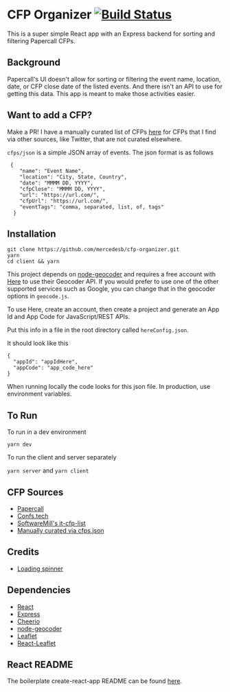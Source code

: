 # CFP Organizer [![Build Status](https://travis-ci.com/mercedesb/cfp-organizer.svg?branch=master)](https://travis-ci.com/mercedesb/cfp-organizer)

This is a super simple React app with an Express backend for sorting and filtering Papercall CFPs.

## Background

Papercall's UI doesn't allow for sorting or filtering the event name, location, date, or CFP close date of the listed events. And there isn't an API to use for getting this data. This app is meant to make those activities easier.

## Want to add a CFP?

Make a PR! I have a manually curated list of CFPs [here](./data/cfps.json) for CFPs that I find via other sources, like Twitter, that are not curated elsewhere.

`cfps/json` is a simple JSON array of events. The json format is as follows
```
 {
    "name": "Event Name",
    "location": "City, State, Country",
    "date": "MMMM DD, YYYY",
    "cfpClose": "MMMM DD, YYYY",
    "url": "https://url.com/",
    "cfpUrl": "https://url.com/",
    "eventTags": "comma, separated, list, of, tags"
  }
```

## Installation
```
git clone https://github.com/mercedesb/cfp-organizer.git
yarn
cd client && yarn
```

This project depends on [node-geocoder](https://github.com/nchaulet/node-geocoder) and requires  a free account with [Here](https://developer.here.com/) to use their Geocoder API. If you would prefer to use one of the other supported services such as Google, you can change that in the geocoder options in `geocode.js`.

To use Here, create an account, then create a project and generate an App Id and App Code for JavaScript/REST APIs.

Put this info in a file in the root directory called `hereConfig.json`. 

It should look like this
```
{
  "appId": "appIdHere",
  "appCode": "app_code_here"
}
```

When running locally the code looks for this json file. In production, use environment variables.

## To Run
To run in a dev environment

```
yarn dev
```

To run the client and server separately

`yarn server` and `yarn client`

## CFP Sources
- [Papercall](https://www.papercall.io/)
- [Confs.tech](https://confs.tech)
- [SoftwareMill's it-cfp-list](https://github.com/softwaremill/it-cfp-list)
- [Manually curated via cfps.json](./data/cfps.json)

## Credits
- [Loading spinner](https://loading.io/css/)

## Dependencies
- [React](https://github.com/facebook/react)
- [Express](https://github.com/expressjs/express)
- [Cheerio](https://github.com/cheeriojs/cheerio)
- [node-geocoder](https://github.com/nchaulet/node-geocoder)
- [Leaflet](https://github.com/Leaflet/Leaflet)
- [React-Leaflet](https://github.com/PaulLeCam/react-leaflet)

## React README
The boilerplate create-react-app README can be found [here](client/README.md).
